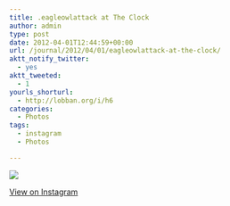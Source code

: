 ```yaml
---
title: .eagleowlattack at The Clock
author: admin
type: post
date: 2012-04-01T12:44:59+00:00
url: /journal/2012/04/01/eagleowlattack-at-the-clock/
aktt_notify_twitter:
  - yes
aktt_tweeted:
  - 1
yourls_shorturl:
  - http://lobban.org/i/h6
categories:
  - Photos
tags:
  - instagram
  - Photos

---
```

![][1]

[View on Instagram][2]

 [1]: http://lobban.org/wp-content/uploads/HLIC/1198041ac50c3a77411d35e02c25d9dd.jpg
 [2]: http://instagr.am/p/I4JYotqljZ/